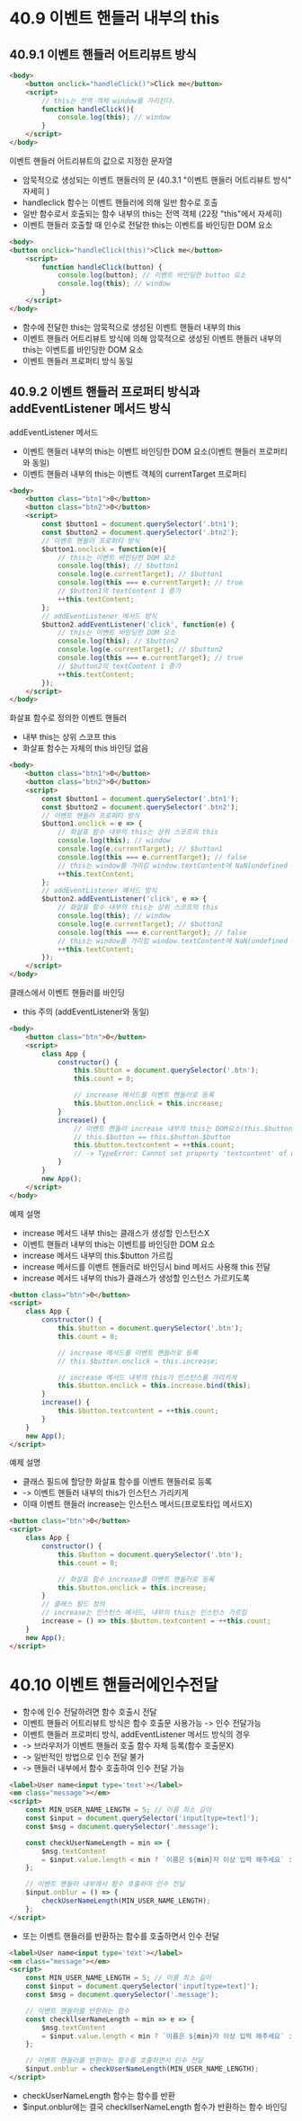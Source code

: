 # 40.9 이벤트 핸들러 내부의 this
## 40.9.1 이벤트 핸들러 어트리뷰트 방식
```html
<body>
    <button onclick="handleClick()">Click me</button>
    <script>
        // this는 전역 객체 window를 가리킨다.
        function handleClick(){
            console.log(this); // window
        }
    </script>
</body>
```
이벤트 핸들러 어트리뷰트의 값으로 지정한 문자열
 - 암묵적으로 생성되는 이벤트 핸들러의 문 (40.3.1 "이벤트 핸들러 어트리뷰트 방식" 자세히 )
 - handleclick 함수는 이벤트 핸들러에 의해 일반 함수로 호출
 - 일반 함수로서 호출되는 함수 내부의 this는 전역 객체 (22장 "this"에서 자세히)
 - 이벤트 핸들러 호출할 때 인수로 전달한 this는 이벤트를 바인딩한 DOM 요소

```html
<body>
<button onclick="handleClick(this)">Click me</button>
    <script>
        function handleClick(button) {
            console.log(button); // 이벤트 바인딩한 button 요소
            console.log(this); // window
        }
    </script>
</body>
```

 - 함수에 전달한 this는 암묵적으로 생성된 이벤트 핸들러 내부의 this
 - 이벤트 핸들러 어트리뷰트 방식에 의해 암묵적으로 생성된
   이벤트 핸들러 내부의 this는 이벤트를 바인딩한 DOM 요소
 - 이벤트 핸들러 프로퍼티 방식 동일

## 40.9.2 이벤트 핸들러 프로퍼티 방식과 addEventListener 메서드 방식
addEventListener 메서드
 - 이벤트 핸들러 내부의 this는 이벤트 바인딩한 DOM 요소(이벤트 핸들러 프로퍼티와 동일)
 - 이벤트 핸들러 내부의 this는 이벤트 객체의 currentTarget 프로퍼티

```html
<body>
    <button class="btn1">0</button>
    <button class="btn2">0</button>
    <script>
        const $button1 = document.querySelector('.btn1');
        const $button2 = document.querySelector('.btn2');
        // 이벤트 핸들러 프로퍼티 방식
        $button1.onclick = function(e){
            // this는 이벤트 바인딩한 DOM 요소
            console.log(this); // $button1
            console.log(e.currentTarget); // $button1
            console.log(this === e.currentTarget); // true
            // $button1의 textContent 1 증가
            ++this.textContent;
        };
        // addEventListener 메서드 방식
        $button2.addEventListener('click', function(e) {
            // this는 이벤트 바인딩한 DOM 요소
            console.log(this); // $button2
            console.log(e.currentTarget); // $button2
            console.log(this === e.currentTarget); // true
            // $button2의 textContent 1 증가
            ++this.textContent;
        });
    </script>
</body>
```

화살표 함수로 정의한 이벤트 핸들러
 - 내부 this는 상위 스코프 this
 - 화살표 함수는 자체의 this 바인딩 없음
```html
<body>
    <button class="btn1">0</button>
    <button class="btn2">0</button>
    <script>
        const $button1 = document.querySelector('.btn1');
        const $button2 = document.querySelector('.btn2');
        // 이벤트 핸들러 프로퍼티 방식
        $button1.onclick = e => {
            // 화살표 함수 내부의 this는 상위 스코프의 this
            console.log(this); // window
            console.log(e.currentTarget); // $button1
            console.log(this === e.currentTarget); // false
            // this는 window를 가리킴 window.textContent에 NaN(undefined + 1) 할당
            ++this.textContent;
        };
        // addEventListener 메서드 방식
        $button2.addEventListener('click', e => {
            // 화살표 함수 내부의 this는 상위 스코프의 this
            console.log(this); // window
            console.log(e.currentTarget); // $button2
            console.log(this === e.currentTarget); // false
            // this는 window를 가리킴 window.textContent에 NaN(undefined + 1) 할당
            ++this.textContent;
        });
    </script>
</body>
```

클래스에서 이벤트 핸들러를 바인딩
 - this 주의 (addEventListener와 동일)
```html
<body>
    <button class="btn">0</button>
    <script>
        class App {
            constructor() {
                this.$button = document.querySelector('.btn');
                this.count = 0;

                // increase 메서드를 이벤트 핸들러로 등록
                this.$button.onclick = this.increase;
            }
            increase() {
                // 이벤트 핸들러 increase 내부의 this는 DOM요소(this.$button)
                // this.$button == this.$button.$button
                this.$button.textcontent = ++this.count;
                // -> TypeError: Cannot set property 'textcontent' of undefined
            }
        }
        new App();
    </script>
</body>
```
예제 설명
 - increase 메서드 내부 this는 클래스가 생성할 인스턴스X
 - 이벤트 핸들러 내부의 this는 이벤트를 바인딩한 DOM 요소
 - increase 메서드 내부의 this.$button 가르킴
 - increase 메서드를 이벤트 핸들러로 바인딩시 bind 메서드 사용해 this 전달
 - increase 메서드 내부의 this가 클래스가 생성할 인스턴스 가르키도록

```html
<button class="btn">0</button>
<script>
    class App {
        constructor() {
            this.$button = document.querySelector('.btn');
            this.count = 0;

            // increase 메서드를 이벤트 핸들러로 등록
            // this.$button.onclick = this.increase;

            // increase 메서드 내부의 this가 인스턴스를 가리키게
            this.$button.onclick = this.increase.bind(this);
        } 
        increase() {
            this.$button.textcontent = ++this.count;
        }
    }
    new App();
</script>
```
예제 설명
 - 클래스 필드에 할당한 화살표 함수를 이벤트 핸들러로 등록
 - -> 이벤트 핸들러 내부의 this가 인스턴스 가리키게
 - 이때 이벤트 핸들러 increase는 인스턴스 메서드(프로토타입 메서드X)
```html
<button class="btn">0</button>
<script>
    class App {
        constructor() {
            this.$button = document.querySelector('.btn');
            this.count = 0;

            // 화살표 함수 increase를 이벤트 핸들러로 등록
            this.$button.onclick = this.increase;
        }
        // 클래스 필드 정의
        // increase는 인스턴스 메서드, 내부의 this는 인스턴스 가르킴
        increase = () => this.$button.textcontent = ++this.count;
    }
    new App();
</script>
```

# 40.10 이벤트 핸들러에인수전달
 - 함수에 인수 전달하려면 함수 호출시 전달
 - 이벤트 핸들러 어트리뷰트 방식은 함수 호출문 사용가능 -> 인수 전달가능
 - 이벤트 핸들러 프로퍼티 방식, addEventListener 메서드 방식의 경우
 - -> 브라우저가 이벤트 핸들러 호출 함수 자체 등록(함수 호출문X)
 - -> 일반적인 방법으로 인수 전달 불가
 - -> 핸들러 내부에서 함수 호출하여 인수 전달 가능
```html
<label>User name<input type='text'></label>
<em class="message"></em>
<script>
    const MIN_USER_NAME_LENGTH = 5; // 이름 최소 길이
    const $input = document.querySelector('input[type=text]');
    const $msg = document.querySelector('.message');

    const checkUserNameLength = min => {
        $msg.textContent 
        = $input.value.length < min ? `이름은 ${min}자 이상 입력 해주세요` : ' ';
    };

    // 이벤트 핸들러 내부에서 함수 호출하여 인수 전달
    $input.onblur = () => {
        checkUserNameLength(MIN_USER_NAME_LENGTH);
    };
</script>
```
 - 또는 이벤트 핸들러를 반환하는 함수를 호출하면서 인수 전달
```html
<label>User name<input type='text'></label>
<em class="message"></em>
<script>
    const MIN_USER_NAME_LENGTH = 5; // 이름 최소 길이
    const $input = document.querySelector('input[type=text]');
    const $msg = document.querySelector('.message');

    // 이벤트 핸들러를 반환하는 함수
    const checkllserNameLength = min => e => {
        $msg.textContent
        = $input.value.length < min ? `이름은 ${min}자 이상 입력 해주세요` : ' ';
    };

    // 이벤트 핸들러를 반환하는 함수를 호출하면서 인수 전달
    $input.onblur = checkUserNameLength(MIN_USER_NAME_LENGTH);
</script>
```
 - checkUserNameLength 함수는 함수를 반환
 - $input.onblur에는 결국 checkllserNameLength 함수가 반환하는 함수 바인딩